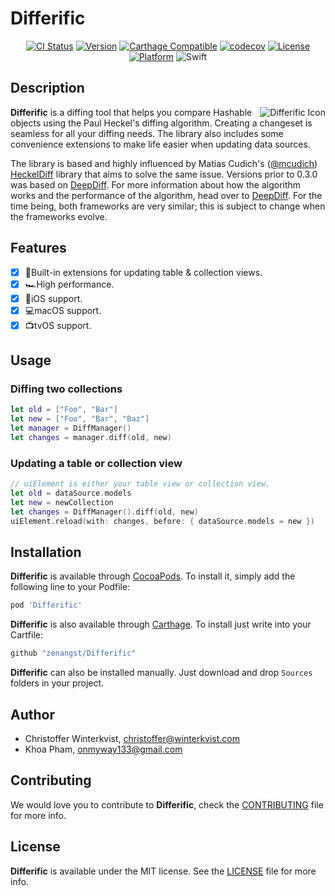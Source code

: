 # Differific

<div align="center">

[![CI Status](https://travis-ci.org/zenangst/Differific.svg?branch=master)](https://travis-ci.org/zenangst/Differific)
[![Version](https://img.shields.io/cocoapods/v/Differific.svg?style=flat)](http://cocoadocs.org/docsets/Differific)
[![Carthage Compatible](https://img.shields.io/badge/Carthage-compatible-4BC51D.svg?style=flat)](https://github.com/Carthage/Carthage)
[![codecov](https://codecov.io/gh/zenangst/Differific/branch/master/graph/badge.svg)](https://codecov.io/gh/zenangst/Differific)
[![License](https://img.shields.io/cocoapods/l/Differific.svg?style=flat)](http://cocoadocs.org/docsets/Differific)
[![Platform](https://img.shields.io/cocoapods/p/Differific.svg?style=flat)](http://cocoadocs.org/docsets/Differific)
![Swift](https://img.shields.io/badge/%20in-swift%204.2-orange.svg)

</div>

## Description

<img src="https://github.com/zenangst/Differific/blob/master/Images/Differific-icon.png?raw=true" alt="Differific Icon" align="right" />

**Differific** is a diffing tool that helps you compare Hashable objects using the Paul Heckel's diffing algorithm. Creating a changeset is seamless for all your diffing needs. The library also includes some convenience extensions to make life easier when updating data sources.

The library is based and highly influenced by Matias Cudich's ([@mcudich](https://github.com/mcudich)) [HeckelDiff](https://github.com/mcudich/HeckelDiff) library that aims to solve the same issue. Versions prior to 0.3.0 was based on [DeepDiff](https://github.com/onmyway133/DeepDiff).
For more information about how the algorithm works and the performance of the algorithm, head over to [DeepDiff](https://github.com/onmyway133/DeepDiff/blob/master/README.md#among-different-frameworks). For the time being, both frameworks are very similar; this is subject to change when the frameworks evolve.

## Features

- [x] 🍩Built-in extensions for updating table & collection views.
- [x] 🏎High performance.
- [x] 📱iOS support.
- [x] 💻macOS support.
- [x] 📺tvOS support.

## Usage

### Diffing two collections

```swift
let old = ["Foo", "Bar"]
let new = ["Foo", "Bar", "Baz"]
let manager = DiffManager()
let changes = manager.diff(old, new)
```

### Updating a table or collection view

```swift
// uiElement is either your table view or collection view.
let old = dataSource.models
let new = newCollection
let changes = DiffManager().diff(old, new)
uiElement.reload(with: changes, before: { dataSource.models = new })
```


## Installation

**Differific** is available through [CocoaPods](http://cocoapods.org). To install
it, simply add the following line to your Podfile:

```ruby
pod 'Differific'
```

**Differific** is also available through [Carthage](https://github.com/Carthage/Carthage).
To install just write into your Cartfile:

```ruby
github "zenangst/Differific"
```

**Differific** can also be installed manually. Just download and drop `Sources` folders in your project.

## Author

- Christoffer Winterkvist, christoffer@winterkvist.com
- Khoa Pham, onmyway133@gmail.com

## Contributing

We would love you to contribute to **Differific**, check the [CONTRIBUTING](https://github.com/zenangst/Differific/blob/master/CONTRIBUTING.md) file for more info.

## License

**Differific** is available under the MIT license. See the [LICENSE](https://github.com/zenangst/Differific/blob/master/LICENSE.md) file for more info.
